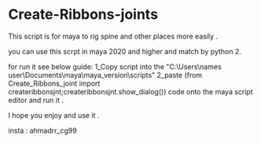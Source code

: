 # Create-Ribbons-joints
This script is for maya to rig spine and other places more easily  .

you can use this scrpt in maya 2020 and higher and match by python 2.

for run it see below guide:
1_Copy script into the "C:\Users\names user\Documents\maya\maya_version\scripts"
2_paste (from Create_Ribbons_joint import createribbonsjnt;createribbonsjnt.show_dialog()) code onto the maya script editor and run it .


I hope you enjoy and use it .

insta : ahmadrr_cg99
